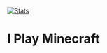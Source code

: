 
[![Stats](https://github-readme-stats.vercel.app/api?username=JacktheDevel0per&show_icons=true&count_private=true&theme=dark)](https://github.com/JacktheDevel0per)

# I Play Minecraft
